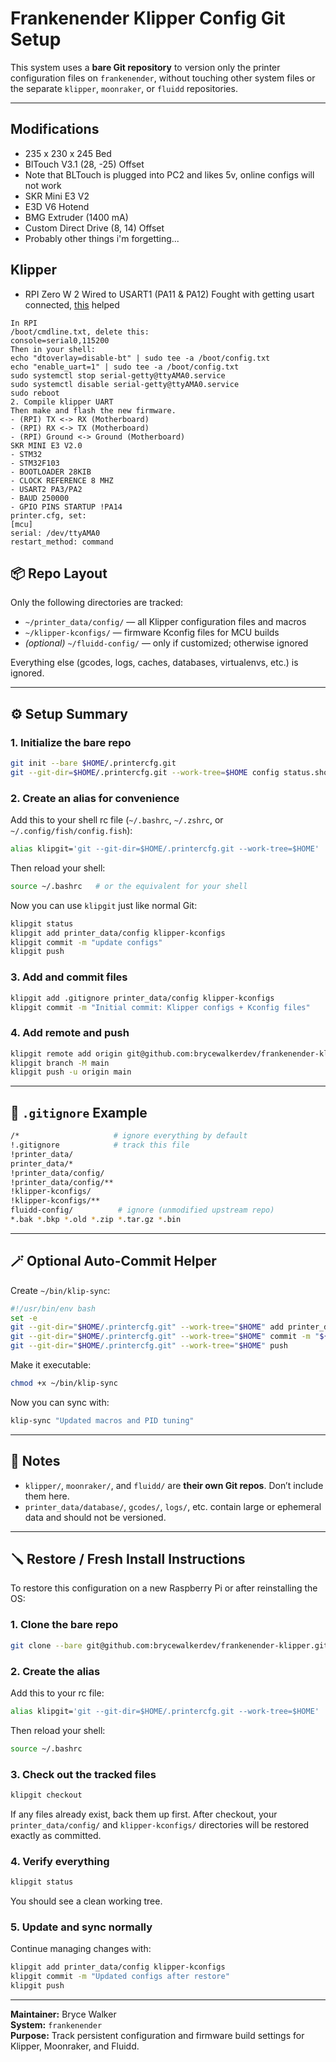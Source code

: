 # Frankenender Klipper Config Git Setup

This system uses a **bare Git repository** to version only the printer configuration files on `frankenender`,
without touching other system files or the separate `klipper`, `moonraker`, or `fluidd` repositories.

---

## Modifications
- 235 x 230 x 245 Bed
- BlTouch V3.1 (28, -25) Offset
- Note that BLTouch is plugged into PC2 and likes 5v, online configs will not work
- SKR Mini E3 V2
- E3D V6 Hotend
- BMG Extruder (1400 mA)
- Custom Direct Drive (8, 14) Offset
- Probably other things i'm forgetting...

## Klipper
- RPI Zero W 2 Wired to USART1 (PA11 & PA12)
Fought with getting usart connected, [this](https://www.reddit.com/r/klippers/comments/v26f2e/cant_connect_to_skr_mini_e3_v2_over_uart/) helped
```
In RPI
/boot/cmdline.txt, delete this:
console=serial0,115200
Then in your shell:
echo "dtoverlay=disable-bt" | sudo tee -a /boot/config.txt
echo "enable_uart=1" | sudo tee -a /boot/config.txt
sudo systemctl stop serial-getty@ttyAMA0.service
sudo systemctl disable serial-getty@ttyAMA0.service
sudo reboot
2. Compile klipper UART
Then make and flash the new firmware.
- (RPI) TX <-> RX (Motherboard)
- (RPI) RX <-> TX (Motherboard)
- (RPI) Ground <-> Ground (Motherboard)
SKR MINI E3 V2.0
- STM32
- STM32F103
- BOOTLOADER 28KIB
- CLOCK REFERENCE 8 MHZ
- USART2 PA3/PA2
- BAUD 250000
- GPIO PINS STARTUP !PA14
printer.cfg, set:
[mcu]
serial: /dev/ttyAMA0
restart_method: command
```


## 📦 Repo Layout

Only the following directories are tracked:

- `~/printer_data/config/` — all Klipper configuration files and macros  
- `~/klipper-kconfigs/` — firmware Kconfig files for MCU builds  
- *(optional)* `~/fluidd-config/` — only if customized; otherwise ignored

Everything else (gcodes, logs, caches, databases, virtualenvs, etc.) is ignored.

---

## ⚙️ Setup Summary

### 1. Initialize the bare repo
```bash
git init --bare $HOME/.printercfg.git
git --git-dir=$HOME/.printercfg.git --work-tree=$HOME config status.showUntrackedFiles no
```

### 2. Create an alias for convenience
Add this to your shell rc file (`~/.bashrc`, `~/.zshrc`, or `~/.config/fish/config.fish`):

```bash
alias klipgit='git --git-dir=$HOME/.printercfg.git --work-tree=$HOME'
```

Then reload your shell:
```bash
source ~/.bashrc   # or the equivalent for your shell
```

Now you can use `klipgit` just like normal Git:
```bash
klipgit status
klipgit add printer_data/config klipper-kconfigs
klipgit commit -m "update configs"
klipgit push
```

### 3. Add and commit files
```bash
klipgit add .gitignore printer_data/config klipper-kconfigs
klipgit commit -m "Initial commit: Klipper configs + Kconfig files"
```

### 4. Add remote and push
```bash
klipgit remote add origin git@github.com:brycewalkerdev/frankenender-klipper.git
klipgit branch -M main
klipgit push -u origin main
```

---

## 🧹 `.gitignore` Example

```bash
/*                     # ignore everything by default
!.gitignore            # track this file
!printer_data/
printer_data/*
!printer_data/config/
!printer_data/config/**
!klipper-kconfigs/
!klipper-kconfigs/**
fluidd-config/          # ignore (unmodified upstream repo)
*.bak *.bkp *.old *.zip *.tar.gz *.bin
```

---

## 🪄 Optional Auto-Commit Helper

Create `~/bin/klip-sync`:

```bash
#!/usr/bin/env bash
set -e
git --git-dir="$HOME/.printercfg.git" --work-tree="$HOME" add printer_data/config klipper-kconfigs
git --git-dir="$HOME/.printercfg.git" --work-tree="$HOME" commit -m "${1:-update configs}"
git --git-dir="$HOME/.printercfg.git" --work-tree="$HOME" push
```

Make it executable:
```bash
chmod +x ~/bin/klip-sync
```

Now you can sync with:
```bash
klip-sync "Updated macros and PID tuning"
```

---

## 🧩 Notes

- `klipper/`, `moonraker/`, and `fluidd/` are **their own Git repos**. Don’t include them here.
- `printer_data/database/`, `gcodes/`, `logs/`, etc. contain large or ephemeral data and should not be versioned.

---

## 🪛 Restore / Fresh Install Instructions

To restore this configuration on a new Raspberry Pi or after reinstalling the OS:

### 1. Clone the bare repo
```bash
git clone --bare git@github.com:brycewalkerdev/frankenender-klipper.git $HOME/.printercfg.git
```

### 2. Create the alias
Add this to your rc file:
```bash
alias klipgit='git --git-dir=$HOME/.printercfg.git --work-tree=$HOME'
```
Then reload your shell:
```bash
source ~/.bashrc
```

### 3. Check out the tracked files
```bash
klipgit checkout
```

If any files already exist, back them up first. After checkout, your `printer_data/config/` and `klipper-kconfigs/` directories will be restored exactly as committed.

### 4. Verify everything
```bash
klipgit status
```

You should see a clean working tree.

### 5. Update and sync normally
Continue managing changes with:
```bash
klipgit add printer_data/config klipper-kconfigs
klipgit commit -m "Updated configs after restore"
klipgit push
```

---

**Maintainer:** Bryce Walker  
**System:** `frankenender`  
**Purpose:** Track persistent configuration and firmware build settings for Klipper, Moonraker, and Fluidd.

